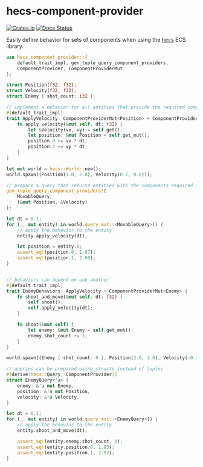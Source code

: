# hecs-component-provider

[![Crates.io](https://img.shields.io/crates/v/hecs-component-provider.svg)](https://crates.io/crates/hecs-component-provider)
[![Docs Status](https://docs.rs/hecs-component-provider/badge.svg)](https://docs.rs/hecs-component-provider)

Easily define behavior for sets of components when using the [hecs](https://github.com/Ralith/hecs/) ECS library.

```rust
use hecs_component_provider::{
    default_trait_impl, gen_tuple_query_component_providers,
    ComponentProvider, ComponentProviderMut
};

struct Position(f32, f32);
struct Velocity(f32, f32);
struct Enemy { shot_count: i32 };

// implement a behavior for all entities that provide the required components
#[default_trait_impl]
trait ApplyVelocity: ComponentProviderMut<Position> + ComponentProvider<Velocity> {
    fn apply_velocity(&mut self, dt: f32) {
        let &Velocity(vx, vy) = self.get();
        let position: &mut Position = self.get_mut();
        position.0 += vx * dt;
        position.1 += vy * dt;
    }
}

let mut world = hecs::World::new();
world.spawn((Position(1.0, 2.0), Velocity(0.7, 0.8)));

// prepare a query that returns entities with the components required for the behavior
gen_tuple_query_component_providers!(
    MovableQuery,
    (&mut Position, &Velocity)
);

let dt = 0.1;
for (_, mut entity) in world.query_mut::<MovableQuery>() {
    // apply the behavior to the entity
    entity.apply_velocity(dt);

    let position = entity.0;
    assert_eq!(position.0, 1.07);
    assert_eq!(position.1, 2.08);
}


// behaviors can depend on one another
#[default_trait_impl]
trait EnemyBehaviors: ApplyVelocity + ComponentProviderMut<Enemy> {
    fn shoot_and_move(&mut self, dt: f32) {
        self.shoot();
        self.apply_velocity(dt);
    }

    fn shoot(&mut self) {
        let enemy: &mut Enemy = self.get_mut();
        enemy.shot_count += 1;
    }
}

world.spawn((Enemy { shot_count: 0 }, Position(2.0, 3.0), Velocity(-0.7, -0.8)));

// queries can be prepared using structs instead of tuples
#[derive(hecs::Query, ComponentProvider)]
struct EnemyQuery<'a> {
    enemy: &'a mut Enemy,
    position: &'a mut Position,
    velocity: &'a Velocity,
}

let dt = 0.1;
for (_, mut entity) in world.query_mut::<EnemyQuery>() {
    // apply the behavior to the entity
    entity.shoot_and_move(dt);

    assert_eq!(entity.enemy.shot_count, 1);
    assert_eq!(entity.position.0, 1.93);
    assert_eq!(entity.position.1, 2.92);
}
```
